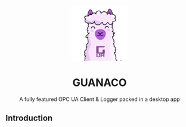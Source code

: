 <p align="center" style="text-align: center">
  <img src="./assets/logo.png" width="30%"><br/>
</p>
<h1 style="text-align: center">GUANACO</h1>
<p align="center">
    A fully featured OPC UA Client & Logger packed in a desktop app  
  <br/>
</p>

## Introduction
